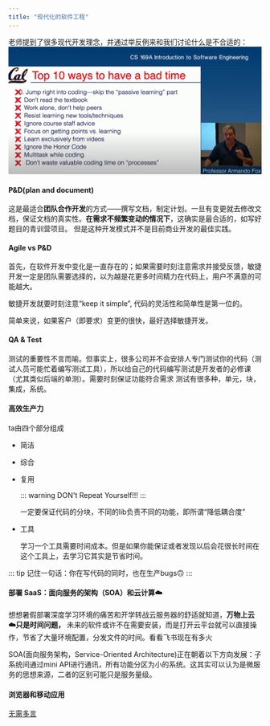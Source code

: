 ```yaml
---
title: "现代化的软件工程"
---
```


老师提到了很多现代开发理念，并通过举反例来和我们讨论什么是不合适的：
![坏习惯](..\img\bad_time.png)

#### P&D(plan and document)

这是最适合**团队合作开发**的方式——撰写文档，制定计划。一旦有变更就去修改文档，保证文档的真实性。**在需求不频繁变动的情况下**，这确实是最合适的，如写好题目的青训营项目。
但是这种开发模式并不是目前商业开发的最佳实践。

#### Agile vs P&D

首先，在软件开发中变化是一直存在的；如果需要时刻注意需求并接受反馈，敏捷开发一定是团队需要选择的，以为越是花更多时间精力在代码上，用户不满意的可能越大。

敏捷开发就要时刻注意“keep it simple”, 代码的灵活性和简单性是第一位的。

简单来说，如果客户（即要求）变更的很快，最好选择敏捷开发。

#### QA & Test

测试的重要性不言而喻。但事实上，很多公司并不会安排人专门测试你的代码（测试人员可能忙着编写测试工具），所以给自己的代码编写测试是开发者的必修课（尤其类似后端的单测）。需要时刻保证功能符合需求
测试有很多种，单元，块，集成，系统。

#### 高效生产力

ta由四个部分组成

- 简洁
- 综合
- 复用

  ::: warning
  DON't Repeat Yourself!!!
  :::

  一定要保证代码的分块，不同的lib负责不同的功能，即所谓“降低耦合度”

- 工具

  学习一个工具需要时间成本。但是如果你能保证或者发现以后会花很长时间在这个工具上，去学习它其实是节省时间。

::: tip
记住一句话：你在写代码的同时，也在生产bugs🙃
:::

#### 部署 SaaS：面向服务的架构（SOA）和云计算☁️

想想暑假部署深度学习环境的痛苦和开学转战云服务器的舒适就知道，**万物上云☁️只是时间问题，** 未来的软件或许不在需要安装，而是打开云平台就可以直接操作，节省了大量环境配置，分发文件的时间。看看飞书现在有多火

SOA(面向服务架构，Service-Oriented Architecture)正在朝着以下方向发展：子系统间通过mini API进行通讯，所有功能分区为小的系统。这其实可以认为是微服务的思想来源，二者的区别可能只是服务量级。

#### 浏览器和移动应用

[无需多言](../设计&架构/响应式设计和移动优先开发原则)
